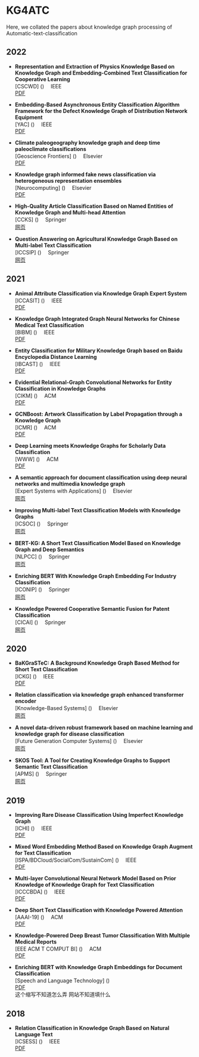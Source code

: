 # KG4ATC
Here, we collated the papers about knowledge graph processing of Automatic-text-classification


## 2022

- **Representation and Extraction of Physics Knowledge Based on Knowledge Graph and Embedding-Combined Text Classification for Cooperative Learning**  <br>
[CSCWD] ()  　IEEE  <br> 
[PDF](https://webvpn.swu.edu.cn/https/537775736869676568616f787565652134bc57be6d8d878ede43675b1ba8f510700bf6/stamp/stamp.jsp?tp=&arnumber=9776230) <br>

- **Embedding-Based Asynchronous Entity Classification Algorithm Framework for the Defect Knowledge Graph of Distribution Network Equipment**  <br>
[YAC] ()  　IEEE  <br> 
[PDF](https://webvpn.swu.edu.cn/https/537775736869676568616f787565652134bc57be6d8d878ede43675b1ba8f510700bf6/stamp/stamp.jsp?tp=&arnumber=10023892) <br>

- **Climate paleogeography knowledge graph and deep time paleoclimate classifications**  <br>
[Geoscience Frontiers] ()  　Elsevier  <br> 
[PDF](https://www.sciencedirect.com/science/article/pii/S1674987122001037) <br>

- **Knowledge graph informed fake news classification via heterogeneous representation ensembles**  <br>
[Neurocomputing] ()  　Elsevier  <br> 
[PDF](https://www.sciencedirect.com/science/article/pii/S0925231222001199) <br>

- **High-Quality Article Classification Based on Named Entities of Knowledge Graph and Multi-head Attention**  <br>
[CCKS] ()  　Springer  <br> 
[网页](https://link.springer.com/chapter/10.1007/978-981-19-8300-9_12) <br>

- **Question Answering on Agricultural Knowledge Graph Based on Multi-label Text Classification**  <br>
[ICCSIP] ()  　Springer  <br> 
[网页](http://link-springer-com-s.sangfor.vpn.swu.edu.cn:8118/chapter/10.1007/978-981-99-0617-8_14) <br>

## 2021

- **Animal Attribute Classification via Knowledge Graph Expert System**  <br>
[ICCASIT] ()  　IEEE  <br> 
[PDF](https://webvpn.swu.edu.cn/https/537775736869676568616f787565652134bc57be6d8d878ede43675b1ba8f510700bf6/stamp/stamp.jsp?tp=&arnumber=9633556) <br>

- **Knowledge Graph Integrated Graph Neural Networks for Chinese Medical Text Classification**  <br>
[BIBM] ()  　IEEE  <br> 
[PDF](https://webvpn.swu.edu.cn/https/537775736869676568616f787565652134bc57be6d8d878ede43675b1ba8f510700bf6/stamp/stamp.jsp?tp=&arnumber=9669286) <br>

- **Entity Classification for Military Knowledge Graph based on Baidu Encyclopedia Distance Learning**  <br>
[IBCAST] ()  　IEEE  <br> 
[PDF](https://webvpn.swu.edu.cn/https/537775736869676568616f787565652134bc57be6d8d878ede43675b1ba8f510700bf6/stamp/stamp.jsp?tp=&arnumber=9393163) <br>

- **Evidential Relational-Graph Convolutional Networks for Entity Classification in Knowledge Graphs**  <br>
[CIKM] ()  　ACM  <br> 
[PDF](https://webvpn.swu.edu.cn/https/537775736869676568616f787565652139b51cba7690c58ede41/doi/pdf/10.1145/3459637.3482102) <br>

- **GCNBoost: Artwork Classification by Label Propagation through a Knowledge Graph**  <br>
[ICMR] ()  　ACM  <br> 
[PDF](https://webvpn.swu.edu.cn/https/537775736869676568616f787565652139b51cba7690c58ede41/doi/pdf/10.1145/3460426.3463636) <br>

- **Deep Learning meets Knowledge Graphs for Scholarly Data Classification**  <br>
[WWW] ()  　ACM  <br> 
[PDF](https://webvpn.swu.edu.cn/https/537775736869676568616f787565652139b51cba7690c58ede41/doi/pdf/10.1145/3442442.3451361) <br>

- **A semantic approach for document classification using deep neural networks and multimedia knowledge graph**  <br>
[Expert Systems with Applications] ()  　Elsevier  <br> 
[网页](https://webvpn.swu.edu.cn/https/537775736869676568616f78756565212aae45f5669e8284c2452c5617bff55d0637181960/science/article/pii/S0957417420310149) <br>

- **Improving Multi-label Text Classification Models with Knowledge Graphs**  <br>
[ICSOC] ()  　Springer  <br> 
[网页](http://link-springer-com-s.sangfor.vpn.swu.edu.cn:8118/chapter/10.1007/978-3-031-14135-5_9) <br>

- **BERT-KG: A Short Text Classification Model Based on Knowledge Graph and Deep Semantics**  <br>
[NLPCC] ()  　Springer  <br> 
[网页](http://link-springer-com-s.sangfor.vpn.swu.edu.cn:8118/chapter/10.1007/978-3-030-88480-2_58) <br>

- **Enriching BERT With Knowledge Graph Embedding For Industry Classification**  <br>
[ICONIP] ()  　Springer  <br> 
[网页](http://link-springer-com-s.sangfor.vpn.swu.edu.cn:8118/chapter/10.1007/978-3-030-92310-5_82) <br>

- **Knowledge Powered Cooperative Semantic Fusion for Patent Classification**  <br>
[CICAI] ()  　Springer  <br> 
[网页](http://link-springer-com-s.sangfor.vpn.swu.edu.cn:8118/chapter/10.1007/978-3-030-93046-2_10) <br>

## 2020

- **BaKGraSTeC: A Background Knowledge Graph Based Method for Short Text Classification**  <br>
[ICKG] ()  　IEEE  <br> 
[PDF](https://webvpn.swu.edu.cn/https/537775736869676568616f787565652134bc57be6d8d878ede43675b1ba8f510700bf6/stamp/stamp.jsp?tp=&arnumber=9194505) <br>

- **Relation classification via knowledge graph enhanced transformer encoder**  <br>
[Knowledge-Based Systems] ()  　Elsevier  <br> 
[网页](https://webvpn.swu.edu.cn/https/537775736869676568616f78756565212aae45f5669e8284c2452c5617bff55d0637181960/science/article/pii/S095070512030486X) <br>

- **A novel data-driven robust framework based on machine learning and knowledge graph for disease classification**  <br>
[Future Generation Computer Systems] ()  　Elsevier  <br> 
[网页](https://webvpn.swu.edu.cn/https/537775736869676568616f78756565212aae45f5669e8284c2452c5617bff55d0637181960/science/article/pii/S0167739X19306235) <br>

- **SKOS Tool: A Tool for Creating Knowledge Graphs to Support Semantic Text Classification**  <br>
[APMS] ()  　Springer  <br> 
[网页](http://link-springer-com-s.sangfor.vpn.swu.edu.cn:8118/chapter/10.1007/978-3-030-57997-5_31) <br>

## 2019

- **Improving Rare Disease Classification Using Imperfect Knowledge Graph**  <br>
[ICHI] ()  　IEEE  <br> 
[PDF](https://webvpn.swu.edu.cn/https/537775736869676568616f787565652134bc57be6d8d878ede43675b1ba8f510700bf6/stamp/stamp.jsp?tp=&arnumber=8904588) <br>

- **Mixed Word Embedding Method Based on Knowledge Graph Augment for Text Classification**  <br>
[ISPA/BDCloud/SocialCom/SustainCom] ()  　IEEE  <br> 
[PDF](https://webvpn.swu.edu.cn/https/537775736869676568616f787565652134bc57be6d8d878ede43675b1ba8f510700bf6/stamp/stamp.jsp?tp=&arnumber=9047450) <br>

- **Multi-layer Convolutional Neural Network Model Based on Prior Knowledge of Knowledge Graph for Text Classification**  <br>
[ICCCBDA] ()  　IEEE  <br> 
[PDF](https://webvpn.swu.edu.cn/https/537775736869676568616f787565652134bc57be6d8d878ede43675b1ba8f510700bf6/stamp/stamp.jsp?tp=&arnumber=8725669) <br>

- **Deep Short Text Classification with Knowledge Powered Attention**  <br>
[AAAI-19] ()  　ACM  <br> 
[PDF](https://dl.acm.org/doi/pdf/10.1609/aaai.v33i01.33016252) <br>

- **Knowledge-Powered Deep Breast Tumor Classification With Multiple Medical Reports**  <br>
[EEE ACM T COMPUT BI] ()  　ACM  <br> 
[PDF](https://webvpn.swu.edu.cn/https/537775736869676568616f787565652139b51cba7690c58ede41/doi/pdf/10.1109/TCBB.2019.2955484) <br>

- **Enriching BERT with Knowledge Graph Embeddings for Document Classification**  <br>
[Speech and Language Technology] ()  　  <br> 
[PDF](https://arxiv.org/pdf/1909.08402.pdf) <br>
这个缩写不知道怎么弄 网站不知道填什么

## 2018

- **Relation Classification in Knowledge Graph Based on Natural Language Text**  <br>
[ICSESS] ()  　IEEE  <br> 
[PDF](https://webvpn.swu.edu.cn/https/537775736869676568616f787565652134bc57be6d8d878ede43675b1ba8f510700bf6/stamp/stamp.jsp?tp=&arnumber=8663945) <br>


